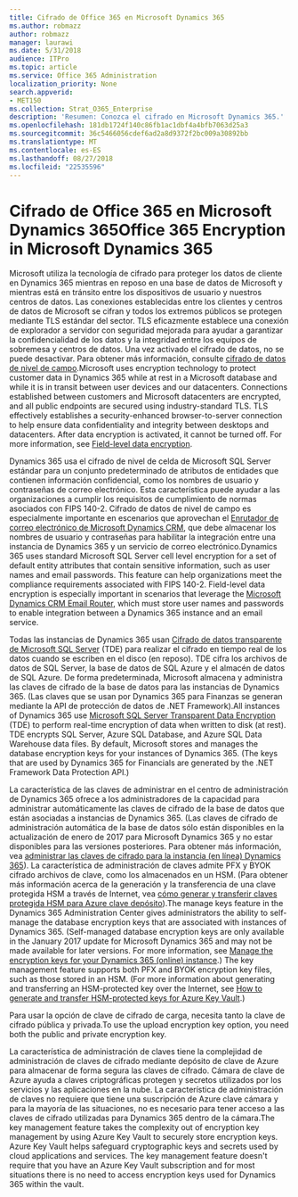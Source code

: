 ```yaml
---
title: Cifrado de Office 365 en Microsoft Dynamics 365
ms.author: robmazz
author: robmazz
manager: laurawi
ms.date: 5/31/2018
audience: ITPro
ms.topic: article
ms.service: Office 365 Administration
localization_priority: None
search.appverid:
- MET150
ms.collection: Strat_O365_Enterprise
description: 'Resumen: Conozca el cifrado en Microsoft Dynamics 365.'
ms.openlocfilehash: 181db1724f140c86fb1ac1dbf4a4bfb7063d25a3
ms.sourcegitcommit: 36c5466056cdef6ad2a8d9372f2bc009a30892bb
ms.translationtype: MT
ms.contentlocale: es-ES
ms.lasthandoff: 08/27/2018
ms.locfileid: "22535596"
---
```

# <a name="office-365-encryption-in-microsoft-dynamics-365"></a><span data-ttu-id="78b13-103">Cifrado de Office 365 en Microsoft Dynamics 365</span><span class="sxs-lookup"><span data-stu-id="78b13-103">Office 365 Encryption in Microsoft Dynamics 365</span></span>

<span data-ttu-id="78b13-p101">Microsoft utiliza la tecnología de cifrado para proteger los datos de cliente en Dynamics 365 mientras en reposo en una base de datos de Microsoft y mientras está en tránsito entre los dispositivos de usuario y nuestros centros de datos. Las conexiones establecidas entre los clientes y centros de datos de Microsoft se cifran y todos los extremos públicos se protegen mediante TLS estándar del sector. TLS eficazmente establece una conexión de explorador a servidor con seguridad mejorada para ayudar a garantizar la confidencialidad de los datos y la integridad entre los equipos de sobremesa y centros de datos. Una vez activado el cifrado de datos, no se puede desactivar. Para obtener más información, consulte [cifrado de datos de nivel de campo](https://msdn.microsoft.com/en-us/library/dn481562.aspx).</span><span class="sxs-lookup"><span data-stu-id="78b13-p101">Microsoft uses encryption technology to protect customer data in Dynamics 365 while at rest in a Microsoft database and while it is in transit between user devices and our datacenters. Connections established between customers and Microsoft datacenters are encrypted, and all public endpoints are secured using industry-standard TLS. TLS effectively establishes a security-enhanced browser-to-server connection to help ensure data confidentiality and integrity between desktops and datacenters. After data encryption is activated, it cannot be turned off. For more information, see [Field-level data encryption](https://msdn.microsoft.com/en-us/library/dn481562.aspx).</span></span>

<span data-ttu-id="78b13-p102">Dynamics 365 usa el cifrado de nivel de celda de Microsoft SQL Server estándar para un conjunto predeterminado de atributos de entidades que contienen información confidencial, como los nombres de usuario y contraseñas de correo electrónico. Esta característica puede ayudar a las organizaciones a cumplir los requisitos de cumplimiento de normas asociados con FIPS 140-2. Cifrado de datos de nivel de campo es especialmente importante en escenarios que aprovechan el [Enrutador de correo electrónico de Microsoft Dynamics CRM](https://technet.microsoft.com/en-us/library/hh699800.aspx), que debe almacenar los nombres de usuario y contraseñas para habilitar la integración entre una instancia de Dynamics 365 y un servicio de correo electrónico.</span><span class="sxs-lookup"><span data-stu-id="78b13-p102">Dynamics 365 uses standard Microsoft SQL Server cell level encryption for a set of default entity attributes that contain sensitive information, such as user names and email passwords. This feature can help organizations meet the compliance requirements associated with FIPS 140-2. Field-level data encryption is especially important in scenarios that leverage the [Microsoft Dynamics CRM Email Router](https://technet.microsoft.com/en-us/library/hh699800.aspx), which must store user names and passwords to enable integration between a Dynamics 365 instance and an email service.</span></span> 

<span data-ttu-id="78b13-p103">Todas las instancias de Dynamics 365 usan [Cifrado de datos transparente de Microsoft SQL Server](https://docs.microsoft.com/sql/relational-databases/security/encryption/transparent-data-encryption?view=sql-server-2017) (TDE) para realizar el cifrado en tiempo real de los datos cuando se escriben en el disco (en reposo). TDE cifra los archivos de datos de SQL Server, la base de datos de SQL Azure y el almacén de datos de SQL Azure. De forma predeterminada, Microsoft almacena y administra las claves de cifrado de la base de datos para las instancias de Dynamics 365. (Las claves que se usan por Dynamics 365 para Finanzas se generan mediante la API de protección de datos de .NET Framework).</span><span class="sxs-lookup"><span data-stu-id="78b13-p103">All instances of Dynamics 365 use [Microsoft SQL Server Transparent Data Encryption](https://docs.microsoft.com/sql/relational-databases/security/encryption/transparent-data-encryption?view=sql-server-2017) (TDE) to perform real-time encryption of data when written to disk (at rest). TDE encrypts SQL Server, Azure SQL Database, and Azure SQL Data Warehouse data files. By default, Microsoft stores and manages the database encryption keys for your instances of Dynamics 365. (The keys that are used by Dynamics 365 for Financials are generated by the .NET Framework Data Protection API.)</span></span> 

<span data-ttu-id="78b13-p104">La característica de las claves de administrar en el centro de administración de Dynamics 365 ofrece a los administradores de la capacidad para administrar automáticamente las claves de cifrado de la base de datos que están asociadas a instancias de Dynamics 365. (Las claves de cifrado de administración automática de la base de datos sólo están disponibles en la actualización de enero de 2017 para Microsoft Dynamics 365 y no estar disponibles para las versiones posteriores. Para obtener más información, vea [administrar las claves de cifrado para la instancia (en línea) Dynamics 365](https://docs.microsoft.com/dynamics365/customer-engagement/admin/manage-encryption-keys-instance)). La característica de administración de claves admite PFX y BYOK cifrado archivos de clave, como los almacenados en un HSM. (Para obtener más información acerca de la generación y la transferencia de una clave protegida HSM a través de Internet, vea [cómo generar y transferir claves protegida HSM para Azure clave depósito](https://docs.microsoft.com/azure/key-vault/key-vault-hsm-protected-keys)).</span><span class="sxs-lookup"><span data-stu-id="78b13-p104">The manage keys feature in the Dynamics 365 Administration Center gives administrators the ability to self-manage the database encryption keys that are associated with instances of Dynamics 365. (Self-managed database encryption keys are only available in the January 2017 update for Microsoft Dynamics 365 and may not be made available for later versions. For more information, see [Manage the encryption keys for your Dynamics 365 (online) instance](https://docs.microsoft.com/dynamics365/customer-engagement/admin/manage-encryption-keys-instance).) The key management feature supports both PFX and BYOK encryption key files, such as those stored in an HSM. (For more information about generating and transferring an HSM-protected key over the Internet, see [How to generate and transfer HSM-protected keys for Azure Key Vault](https://docs.microsoft.com/azure/key-vault/key-vault-hsm-protected-keys).)</span></span> 

<span data-ttu-id="78b13-120">Para usar la opción de clave de cifrado de carga, necesita tanto la clave de cifrado pública y privada.</span><span class="sxs-lookup"><span data-stu-id="78b13-120">To use the upload encryption key option, you need both the public and private encryption key.</span></span>

<span data-ttu-id="78b13-p105">La característica de administración de claves tiene la complejidad de administración de claves de cifrado mediante depósito de clave de Azure para almacenar de forma segura las claves de cifrado. Cámara de clave de Azure ayuda a claves criptográficas protegen y secretos utilizados por los servicios y las aplicaciones en la nube. La característica de administración de claves no requiere que tiene una suscripción de Azure clave cámara y para la mayoría de las situaciones, no es necesario para tener acceso a las claves de cifrado utilizadas para Dynamics 365 dentro de la cámara.</span><span class="sxs-lookup"><span data-stu-id="78b13-p105">The key management feature takes the complexity out of encryption key management by using Azure Key Vault to securely store encryption keys. Azure Key Vault helps safeguard cryptographic keys and secrets used by cloud applications and services. The key management feature doesn't require that you have an Azure Key Vault subscription and for most situations there is no need to access encryption keys used for Dynamics 365 within the vault.</span></span>
